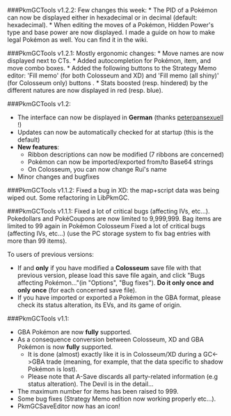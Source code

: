 ###PkmGCTools v1.2.2:
Few changes this week:
	* The PID of a Pokémon can now be displayed either in hexadecimal or in decimal (default: hexadecimal).
	* When editing the moves of a Pokémon, Hidden Power's type and base power are now displayed.
I made a guide on how to make legal Pokémon as well. You can find it in the wiki.

###PkmGCTools v1.2.1:
Mostly ergonomic changes:
	* Move names are now displayed next to CTs.
	* Added autocompletion for Pokémon, item, and move combo boxes.
	* Added the following buttons to the Strategy Memo editor: 'Fill memo' (for both Colosseum and XD) and 'Fill memo (all shiny)' (for Colosseum only) buttons .
	* Stats boosted (resp. hindered) by the different natures are now displayed in red (resp. blue).

###PkmGCTools v1.2:
* The interface can now be displayed in **German** (thanks [peterpansexuell](http://www.smogon.com/forums/members/peterpansexuell.158307/) !)
* Updates can now be automatically checked for at startup (this is the default)
* **New features**:
	* Ribbon descriptions can now be modified (7 ribbons are concerned)
	* Pokémon can now be imported/exported from/to Base64 strings
	* On Colosseum, you can now change Rui's name
* Minor changes and bugfixes

###PkmGCTools v1.1.2:
Fixed a bug in XD: the map+script data was being wiped out.
Some refactoring in LibPkmGC.

###PkmGCTools v1.1.1:
Fixed a lot of critical bugs (affecting IVs, etc...). Pokedollars and PokéCoupons are now limited to 9,999,999. Bag items are limited to 99 again in Pokémon Colosseum Fixed a lot of critical bugs (affecting IVs, etc...)
(use the PC storage system to fix bag entries with more than 99 items).

To users of previous versions:
* If and **only** if you have modified a **Colosseum** save file with that previous version, please load this save file again, 
and click "Bugs affecting Pokémon..."(in "Options", "Bug fixes"). **Do it only once and only once** (for each concerned save file).
* If you have imported or exported a Pokémon in the GBA format, please check its status alteration, its EVs, and its game of origin. 

###PkmGCTools v1.1:
* GBA Pokémon are now **fully** supported.
* As a consequence conversion between Colosseum, XD and GBA Pokémon is now **fully** supported. 
	* It is done (almost) exactly like it is in Colosseum/XD during a GC<->GBA trade (meaning, for example, that the data specific to shadow Pokémon is lost).
	* Please note that A-Save discards all party-related information (e.g status alteration). The Devil is in the detail...
* The maximum number for items has been raised to 999.
* Some bug fixes (Strategy Memo edition now working properly etc...).
* PkmGCSaveEditor now has an icon!